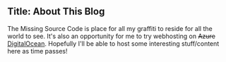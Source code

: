 Title: About This Blog
---
The Missing Source Code is place for all my graffiti to reside for all the world to see. It's also an opportunity for me to try webhosting on ~~Azure~~ [DigitalOcean](/posts/post_003.html "Yeah, I moved from Azure to DigitalOcean, it's a bit cheaper this way"). Hopefully I'll be able to host some interesting stuff/content here as time passes! 